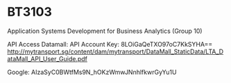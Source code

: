# BT3103
Application Systems Development for Business Analytics (Group 10)


API Access
Datamall:
API Account Key: 8LOiGaQeTXO97oC7KkSYHA==
http://mytransport.sg/content/dam/mytransport/DataMall_StaticData/LTA_DataMall_API_User_Guide.pdf

Google:
AIzaSyC0BWtfMs9N_hOKzWmwJNnhlfkwrGyYu1U
